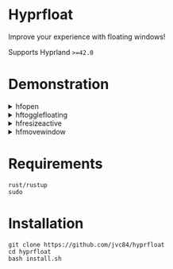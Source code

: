 # Hyprfloat

Improve your experience with floating windows!

Supports Hyprland `>=42.0`

# Demonstration

<details> 
  <summary>hfopen</summary>

# hfopen



https://github.com/user-attachments/assets/df9a8e61-21b2-4da5-9ee4-b65b056d487f



**`hyprland.conf`**:
```
bind = Super Shift, Return, exec, hfopen -o -s 600x450 -p cursor kitty
bind = Super Shift, R, exec, hfopen -o -s 700x650 -p center "kitty ranger"
```
</details>

<details> 
  <summary>hftogglefloating</summary>
  
# hftogglefloating



https://github.com/user-attachments/assets/ee18e752-b0b0-4248-b1af-e6c0b4ae8098



**`hyprland.conf`**:
```
bind = Super Shift, Space, exec, hftogglefloating -p center
bind = Super, Space, exec, hftogglefloating -d -p cursor
```
</details>

<details> 
  <summary>hfresizeactive</summary>
  
# hfresizeactive



https://github.com/user-attachments/assets/554d927b-b9d3-4c7a-bb47-773bae5ae722



**`hyprland.conf`**:
```
bind = Super Alt, Left , exec, hfresizeactive  -100   0    
bind = Super Alt, Down , exec, hfresizeactive   0     100     
bind = Super Alt, Up   , exec, hfresizeactive   0    -100    
bind = Super Alt, Right, exec, hfresizeactive   100   0     

```
</details>

<details> 
  <summary>hfmovewindow</summary>
  
# hfmovewindow



https://github.com/user-attachments/assets/aa839f2b-d0c5-4156-97d8-ae394889c62e



**`hyprland.conf`**:
```
bind = Super Shift, Left , exec, hfmovewindow l    
bind = Super Shift, Down , exec, hfmovewindow d   
bind = Super Shift, Up   , exec, hfmovewindow u   
bind = Super Shift, Right, exec, hfmovewindow r   
```
```
bind = Super Shift, X, exec, hfmovewindow -p center
bind = Super Shift, C, exec, hfmovewindow -p cursor
bind = Super Shift, Z, exec, hfmovewindow -p far 
```

</details>


# Requirements
```
rust/rustup
sudo
```

# Installation
```
git clone https://github.com/jvc84/hyprfloat
cd hyprfloat
bash install.sh
```









